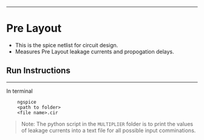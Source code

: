  ---
# Pre Layout

* This is the spice netlist for circuit design.
* Measures Pre Layout leakage currents and propogation delays.

## Run Instructions
---
In terminal
```
    ngspice
    <path to folder>
    <file name>.cir
```

>Note: The python script in the `MULTIPLIER` folder is to print the values of leakage currents into a text file for all possible input comminations.
